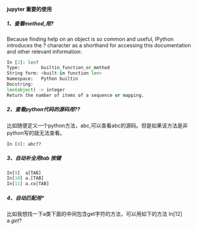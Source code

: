 #### jupyter 重要的使用
##### 1、查看method,用?

Because finding help on an object is so common and useful, IPython introduces the ? character as a shorthand for accessing this documentation and other relevant information:
```python
In [2]: len?
Type:        builtin_function_or_method
String form: <built-in function len>
Namespace:   Python builtin
Docstring:
len(object) -> integer
Return the number of items of a sequence or mapping.
```

##### 2、查看python代码的源码用??

比如随便定义一个python方法，abc,可以查看abc的源码。但是如果该方法是非python写的就无法查看。
```python
In [8]: abc??
```

##### 3、自动补全用tab 按键
```python
In[9]  a[TAB]
In[10] a.[TAB]
In[11] a.co[TAB]
```
##### 4、自动匹配用*
比如我想找一下a类下面的中间包含get字符的方法，可以用如下的方法
In[12] a.*get*?
